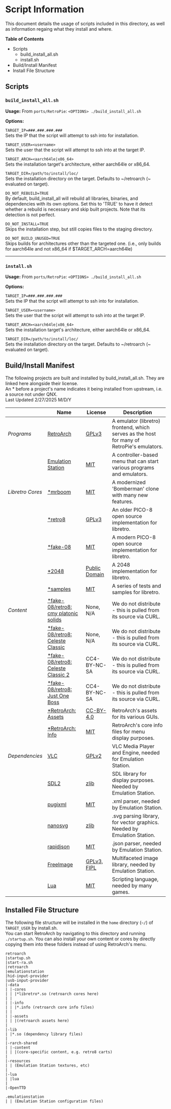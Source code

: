 # Script Information
This document details the usage of scripts included in this directory, as well as information regaing what they install and where.

**Table of Contents**
- Scripts
  - build_install_all.sh
  - install.sh
- Build/Install Manifest
- Install File Structure


## Scripts

### `build_install_all.sh`
**Usage:** From `ports/RetroPie`: `<OPTIONS> ./build_install_all.sh` 

**Options:** 

`TARGET_IP=###.###.###.###` \
Sets the IP that the script will attempt to ssh into for installation. 

`TARGET_USER=<username>` \
Sets the user that the script will attempt to ssh into at the target IP. 

`TARGET_ARCH=<aarch64le|x86_64>` \
Sets the installation target's architecture, either aarch64le or x86_64. 

`TARGET_DIR=/path/to/install/loc/` \
Sets the installation directory on the target. Defaults to ~/retroarch (~ evaluated on target).

`DO_NOT_REBUILD=TRUE` \
By default, build_install_all will rebuild all libraries, binaries, and dependencies with its own options. Set this to 'TRUE' to have it detect whether a rebuild is necessary and skip built projects. Note that its detection is not perfect.

`DO_NOT_INSTALL=TRUE` \
Skips the installation step, but still copies files to the staging directory.

`DO_NOT_BUILD_UNUSED=TRUE` \
Skips builds for architectures other than the targeted one. (i.e., only builds for aarch64le and not x86_64 if $TARGET_ARCH=aarch64le)

---- 

### `install.sh`
**Usage:** From `ports/RetroPie`: `<OPTIONS> ./build_install_all.sh` 

**Options:** 

`TARGET_IP=###.###.###.###` \
Sets the IP that the script will attempt to ssh into for installation. 

`TARGET_USER=<username>` \
Sets the user that the script will attempt to ssh into at the target IP. 

`TARGET_ARCH=<aarch64le|x86_64>` \
Sets the installation target's architecture, either aarch64le or x86_64. 

`TARGET_DIR=/path/to/install/loc/` \
Sets the installation directory on the target. Defaults to ~/retroarch (~ evaluated on target).

## Build/Install Manifest

The following projects are built and installed by build_install_all.sh. They are linked here alongside their license. \
An * before a project's name indicates it being installed from upstream, i.e. a source not under QNX. \
Last Updated 2/27/2025 M/D/Y

|                |Name                                           |License|Description|
|----------------|-----------------------------------------------|-------|-----------|
|*Programs*      |[RetroArch](RetroArch/README.md)               |[GPLv3](https://docs.libretro.com/development/licenses/) |A emulator (libretro) frontend, which serves as the host for many of RetroPie's emulators.|
|                |[Emulation Station](EmulationStation/README.md)|[MIT](https://github.com/Aloshi/EmulationStation/blob/master/LICENSE.md)| A controller-based menu that can start various programs and emulators.|
|*Libretro Cores*|[*mrboom](libretro-cores/mrboom/README.md)      |[MIT](https://github.com/Javanaise/mrboom-libretro/blob/master/LICENSE)| A modernized 'Bomberman' clone with many new features.|
|                |[*retro8](libretro-cores/retro8/README.md)      |[GPLv3](https://github.com/Jakz/retro8/blob/master/LICENSE)|An older PICO-8 open source implementation for libretro.|
|                |[*fake-08](libretro-cores/fake-08/README.md)      |[MIT](https://github.com/jtothebell/fake-08/blob/master/LICENSE.MD)|A modern PICO-8 open source implementation for libretro.|
|                |[*2048](libretro-cores/2048/README.md)          |[Public Domain](https://github.com/libretro/libretro-2048/blob/master/COPYING)|A 2048 implementation for libretro.|
|                |[*samples](libretro-cores/test/)                |[MIT](https://github.com/libretro/libretro-samples/blob/master/license)|A series of tests and samples for libretro.|
|*Content*       |[*fake-08/retro8: cmy platonic solids](https://www.lexaloffle.com/bbs/?pid=cmyplatonicsolids-0)|None, N/A|We do not distribute - this is pulled from its source via CURL.|
|                |[*fake-08/retro8: Celeste Classic](https://www.lexaloffle.com/bbs/?pid=11722)|None, N/A|We do not distribute - this is pulled from its source via CURL.|
|                |[*fake-08/retro8: Celeste Classic 2](https://www.lexaloffle.com/bbs/?pid=86783)|CC4-BY-NC-SA|We do not distribute - this is pulled from its source via CURL.|
|                |[*fake-08/retro8: Just One Boss](https://www.lexaloffle.com/bbs/?pid=49234)|CC4-BY-NC-SA|We do not distribute - this is pulled from its source via CURL.|
|                |[*RetroArch: Assets](https://github.com/libretro/retroarch-assets)  |[CC-BY-4.0](https://github.com/libretro/retroarch-assets/blob/master/COPYING)|RetroArch's assets for its various GUIs.|
|                |[*RetroArch: Info](https://github.com/libretro/libretro-core-info)                          |[MIT](https://github.com/libretro/libretro-core-info/blob/master/COPYING)|RetroArch's core info files for menu display purposes.|
|*Dependencies*  |[VLC](../vlc/README.md)                        |[GPLv2](https://www.videolan.org/legal.html)|VLC Media Player and Engine, needed for Emulation Station.|
|                |[SDL2](../SDL/README.md)                       |[zlib](https://www.libsdl.org/license.php)|SDL library for display purposes. Needed by Emulation Station.|
|                |[pugixml](../pugixml/README.md)                |[MIT](https://pugixml.org/license.html)|.xml parser, needed by Emulation Station.|
|                |[nanosvg](../nanosvg/README.md)                |[zlib](https://github.com/memononen/nanosvg/blob/master/LICENSE.txt)|.svg parsing library, for vector graphics. Needed by Emulation Station.|
|                |[rapidjson](../rapidjson/README.md)            |[MIT](https://github.com/Tencent/rapidjson/blob/master/license.txt)|.json parser, needed by Emulation Station.|
|                |[FreeImage](../FreeImage/README.md)            |[GPLv3, FIPL](https://freeimage.sourceforge.io/license.html)|Multifaceted image library, needed by Emulation Station.|
|                |[Lua](../lua/README.md)            |[MIT](https://www.lua.org/license.html)|Scripting language, needed by many games.|

## Installed File Structure
The following file structure will be installed in the `home` directory (`~/`) of `TARGET_USER` by install.sh. \
You can start RetroArch by navigating to this directory and running `./startup.sh`. You can also install your own content or cores by directly copying them into these folders instead of using RetroArch's menu.

```
retroarch
|startup.sh
|start-ra.sh
|retroarch
|emulationstation
|hid-input-provider
|usb-input-provider
|-data
| |-cores
| | |*libretro*.so (retroarch cores here)
| |
| |-info
| | |*.info (retroarch core info files)
| |
| |-assets
| | |(retroarch assets here)
|
|-lib
| |*.so (dependency library files)
|
|-rarch-shared
| |-content
| | |(core-specific content, e.g. retro8 carts)
|
|-resources
| | (Emulation Station textures, etc)
|
|-lua
| |lua
|
|-OpenTTD

.emulationstation
| | (Emulation Station configuration files)
```